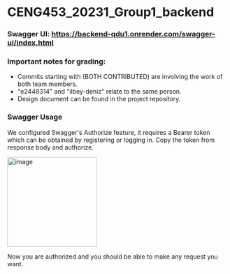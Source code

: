# CENG453_20231_Group1_backend
### Swagger UI: https://backend-qdu1.onrender.com/swagger-ui/index.html

### Important notes for grading:
- Commits starting with (BOTH CONTRIBUTED) are involving the work of both team members.
- "e2448314" and "ilbey-deniz" relate to the same person.
- Design document can be found in the project repository.

### Swagger Usage
We configured Swagger's Authorize feature, it requires a Bearer token which can be obtained by registering or logging in.
Copy the token from response body and authorize.

 <img width="205" alt="image" src="https://github.com/ilbey-deniz/CENG453_20231_Group1_backend/assets/54080271/bdc79b44-f471-48a1-b340-ed92994c1590">

Now you are authorized and you should be able to make any request you want.
